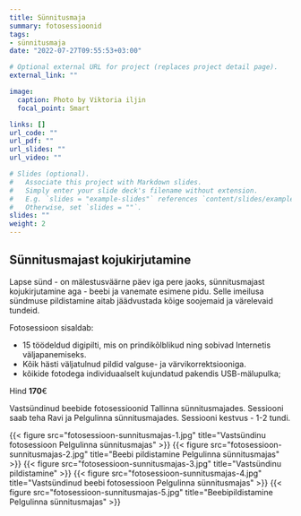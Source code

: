 ```yaml
---
title: Sünnitusmaja
summary: fotosessioonid
tags:
- sünnitusmaja
date: "2022-07-27T09:55:53+03:00"

# Optional external URL for project (replaces project detail page).
external_link: ""

image:
  caption: Photo by Viktoria iljin
  focal_point: Smart

links: []
url_code: ""
url_pdf: ""
url_slides: ""
url_video: ""

# Slides (optional).
#   Associate this project with Markdown slides.
#   Simply enter your slide deck's filename without extension.
#   E.g. `slides = "example-slides"` references `content/slides/example-slides.md`.
#   Otherwise, set `slides = ""`.
slides: ""
weight: 2
---
```


## Sünnitusmajast kojukirjutamine 

Lapse sünd - on mälestusväärne päev iga pere jaoks, sünnitusmajast kojukirjutamine aga - beebi ja vanemate esimene pidu. Selle imeilusa sündmuse pildistamine aitab jäädvustada kõige soojemaid ja värelevaid tundeid. 

Fotosessioon sisaldab: 
* 15 töödeldud digipilti, mis on prindikõlblikud ning sobivad Internetis väljapanemiseks. 
* Kõik hästi väljatulnud pildid valguse- ja värvikorrektsiooniga. 
* kõikide fotodega individuaalselt kujundatud pakendis USB-mälupulka; 

Hind **170**€ 

Vastsündinud beebide fotosessioonid Tallinna sünnitusmajades. Sessiooni saab teha Ravi ja Pelgulinna sünnitusmajades. Sessiooni kestvus - 1-2 tundi. 

{{< figure src="fotosessioon-sunnitusmajas-1.jpg" title="Vastsündinu fotosessioon Pelgulinna sünnitusmajas" >}}
{{< figure src="fotosessioon-sunnitusmajas-2.jpg" title="Beebi pildistamine Pelgulinna sünnitusmajas" >}}
{{< figure src="fotosessioon-sunnitusmajas-3.jpg" title="Vastsündinu pildistamine" >}}
{{< figure src="fotosessioon-sunnitusmajas-4.jpg" title="Vastsündinud beebi fotosessioon Pelgulinna sünnitusmajas" >}}
{{< figure src="fotosessioon-sunnitusmajas-5.jpg" title="Beebipildistamine Pelgulinna sünnitusmajas" >}}